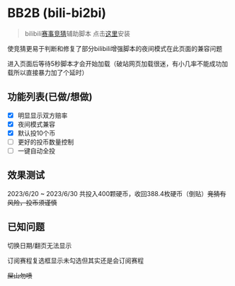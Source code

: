 # BB2B (bili-bi2bi)
> bilibili[赛事竞猜](https://www.bilibili.com/v/game/match/competition)辅助脚本   点击[这里](https://github.com/D4box/BB2B/raw/main/bb2b.user.js)安装

使竞猜更易于判断和修复了部分bilibili增强脚本的夜间模式在此页面的兼容问题

进入页面后等待5秒脚本才会开始加载（破站网页加载很迷，有小几率不能成功加载所以直接暴力加了个延时）

## 功能列表(已做/想做)
* [X] 明显显示双方赔率
* [X] 夜间模式兼容
* [X] 默认投10个币
* [ ] 更好的投币数量控制
* [ ] 一键自动全投

## 效果测试

2023/6/20 ~ 2023/6/30 共投入400颗硬币，收回388.4枚硬币（倒贴）~~竞猜有风险，投币须谨慎~~

## 已知问题

切换日期/翻页无法显示

订阅赛程复选框显示未勾选但其实还是会订阅赛程

~~屎山勿喷~~
